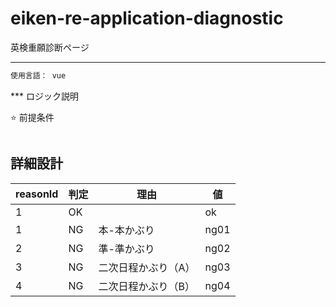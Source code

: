 # eiken-re-application-diagnostic

英検重願診断ページ

---

```bash
使用言語： vue

```

\*\*\* ロジック説明

⭐️ 前提条件

```bash


```

## 詳細設計

| reasonId | 判定 | 理由                | 値   |
| -------- | ---- | ------------------- | ---- |
| 1        | OK   |                     | ok   |
| 1        | NG   | 本-本かぶり         | ng01 |
| 2        | NG   | 準-準かぶり         | ng02 |
| 3        | NG   | 二次日程かぶり（A） | ng03 |
| 4        | NG   | 二次日程かぶり（B） | ng04 |
